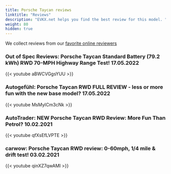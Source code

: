 ```yaml
---
title: Porsche Taycan reviews
linktitle: "Reviews"
description: "EVKX.net helps you find the best review for this model. "
weight: 80
hidden: true
---
```

We collect reviews from our [favorite online reviewers](/guides/evreviewers/)

### Out of Spec Reviews: Porsche Taycan Standard Battery (79.2 kWh) RWD 70-MPH Highway Range Test! 17.05.2022

{{< youtube aBWCVGgsYUU >}}

### Autogefühl: Porsche Taycan RWD FULL REVIEW - less or more fun with the new base model? 17.05.2022

{{< youtube MsMyICm3cNk >}}

### AutoTrader: NEW Porsche Taycan RWD Review: More Fun Than Petrol? 10.02.2021

{{< youtube qfXsEfLVPTE >}}

### carwow: Porsche Taycan RWD review: 0-60mph, 1/4 mile & drift test! 03.02.2021

{{< youtube qinXZ7qwAMI >}}

